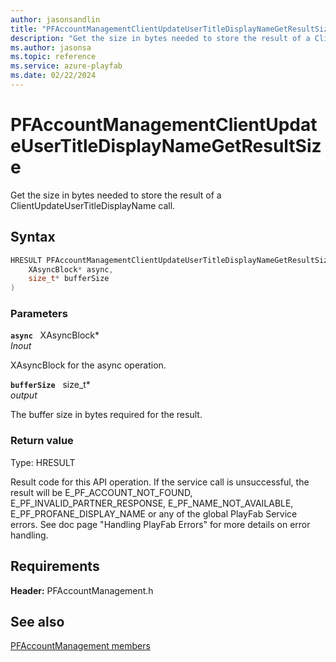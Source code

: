 ```yaml
---
author: jasonsandlin
title: "PFAccountManagementClientUpdateUserTitleDisplayNameGetResultSize"
description: "Get the size in bytes needed to store the result of a ClientUpdateUserTitleDisplayName call."
ms.author: jasonsa
ms.topic: reference
ms.service: azure-playfab
ms.date: 02/22/2024
---
```


# PFAccountManagementClientUpdateUserTitleDisplayNameGetResultSize  

Get the size in bytes needed to store the result of a ClientUpdateUserTitleDisplayName call.  

## Syntax  
  
```cpp
HRESULT PFAccountManagementClientUpdateUserTitleDisplayNameGetResultSize(  
    XAsyncBlock* async,  
    size_t* bufferSize  
)  
```  
  
### Parameters  
  
**`async`** &nbsp; XAsyncBlock*  
*_Inout_*  
  
XAsyncBlock for the async operation.  
  
**`bufferSize`** &nbsp; size_t*  
*output*  
  
The buffer size in bytes required for the result.  
  
  
### Return value
Type: HRESULT
  
Result code for this API operation. If the service call is unsuccessful, the result will be E_PF_ACCOUNT_NOT_FOUND, E_PF_INVALID_PARTNER_RESPONSE, E_PF_NAME_NOT_AVAILABLE, E_PF_PROFANE_DISPLAY_NAME or any of the global PlayFab Service errors. See doc page "Handling PlayFab Errors" for more details on error handling.
  
  
## Requirements  
  
**Header:** PFAccountManagement.h
  
## See also  
[PFAccountManagement members](../pfaccountmanagement_members.md)  

  
  
